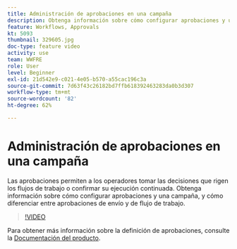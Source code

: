 ```yaml
---
title: Administración de aprobaciones en una campaña
description: Obtenga información sobre cómo configurar aprobaciones y una campaña, y cómo diferenciar entre aprobaciones de envío y de flujo de trabajo.
feature: Workflows, Approvals
kt: 5093
thumbnail: 329605.jpg
doc-type: feature video
activity: use
team: WWFRE
role: User
level: Beginner
exl-id: 21d542e9-c021-4e05-b570-a55cac196c3a
source-git-commit: 7d63f43c26182bd7ffb618392463283da0b3d307
workflow-type: tm+mt
source-wordcount: '82'
ht-degree: 62%

---
```


# Administración de aprobaciones en una campaña

Las aprobaciones permiten a los operadores tomar las decisiones que rigen los flujos de trabajo o confirmar su ejecución continuada.
Obtenga información sobre cómo configurar aprobaciones y una campaña, y cómo diferenciar entre aprobaciones de envío y de flujo de trabajo.

>[!VIDEO](https://video.tv.adobe.com/v/329605?quality=12)

Para obtener más información sobre la definición de aprobaciones, consulte la [Documentación del producto](https://experienceleague.adobe.com/docs/campaign-classic/using/automating-with-workflows/executing-a-workflow/defining-approvals.html?lang=en#sending-emails).
